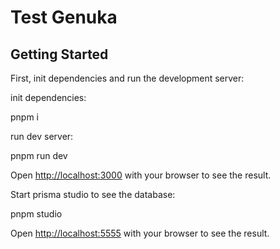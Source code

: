 # Test Genuka

## Getting Started

First, init dependencies and run the development server:

init dependencies:

pnpm i

run dev server:

pnpm run dev

Open [http://localhost:3000](http://localhost:3000) with your browser to see the result.

Start prisma studio to see the database:

pnpm studio

Open [http://localhost:5555](http://localhost:5555) with your browser to see the result.
